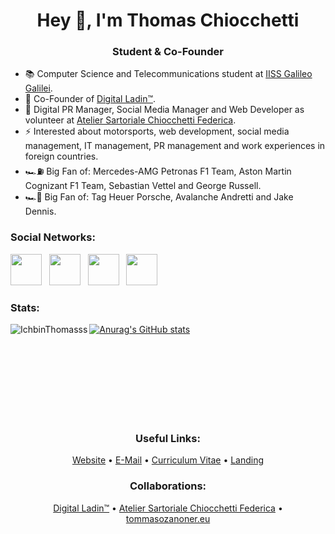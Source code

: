 <!-- Header -->
<h1 align="center">Hey 👋, I'm Thomas Chiocchetti</h1>
<h3 align="center">Student & Co-Founder</h1>

<!-- Bio -->
- 📚 Computer Science and Telecommunications student at <a href="http://iisgalilei.eu">IISS Galileo Galilei</a>.
- 🌱 Co-Founder of <a href="https://digital-ladin.com">Digital Ladin&trade;</a>.
- 💼 Digital PR Manager, Social Media Manager and Web Developer as volunteer at <a href="https://sartoriatelierfc.com">Atelier Sartoriale Chiocchetti Federica</a>.
- ⚡ Interested about motorsports, web development, social media management, IT management, PR management and work experiences in foreign countries.
- 🏎⛽ Big Fan of: Mercedes-AMG Petronas F1 Team, Aston Martin Cognizant F1 Team, Sebastian Vettel and George Russell.
- 🏎🔋 Big Fan of: Tag Heuer Porsche, Avalanche Andretti and Jake Dennis.

<!-- Social Networks -->
<h3 align="left">Social Networks:</h3>
<a href="https://www.instagram.com/thomaschiocchetti" target="_blank"><img src="https://cdn2.iconfinder.com/data/icons/social-icons-33/128/Instagram-1024.png" width="50px" height="50px"></a>&nbsp;&nbsp;
<a href="https://linkedin.com/in/chiocchetti" target="_blank"><img src="https://cdn2.iconfinder.com/data/icons/social-media-2285/512/1_Linkedin_unofficial_colored_svg-1024.png" width="50px" height="50px"></a>&nbsp;&nbsp;
<a href="https://twitch.tv/ichbinthomasss" target="_blank"><img src="https://cdn4.iconfinder.com/data/icons/logos-and-brands/512/343_Twitch_logo-1024.png" width="50px" height="50px"></a>&nbsp;&nbsp;
<a href="https://t.me/thomaschiocchetti" target="_blank"><img src="https://cdn3.iconfinder.com/data/icons/social-icons-33/512/Telegram-1024.png" width="50px" height="50px"></a>

<!-- Github related things -->
<br>
<div class="github-related-things">
<h3 align="left">Stats:</h3>

[![Anurag's GitHub stats](https://github-readme-stats.vercel.app/api?username=IchbinThomasss)](https://github.com/anuraghazra/github-readme-stats) &nbsp; <img align="left" src="https://github-readme-stats.vercel.app/api/top-langs?username=IchbinThomasss&show_icons=true&locale=en&layout=compact" alt="IchbinThomasss"/>
</div>
<br><br><br><br><br><br><br>
<!-- Useful Links -->
<div class="useful-links">
<h3 align="center">Useful Links:</h3>
<p align="center"><a href="https://thomaschiocchetti.de">Website</a> • <a href="mailto:info@thomaschiocchetti.de">E-Mail</a> • <a href="https://thomaschiocchetti.de/cv">Curriculum Vitae</a> • <a href="https://thomaschiocchetti.de/landing">Landing</a></p>
</div>
<!-- Collaborations -->
<h3 align="center">Collaborations:</h3>
<p align="center"><a href="https://digital-ladin.com">Digital Ladin&trade;</a> • <a href="https://sartoriatelierfc.com">Atelier Sartoriale Chiocchetti Federica</a> • <a href="https://tommasozanoner.eu">tommasozanoner.eu</a></p>
